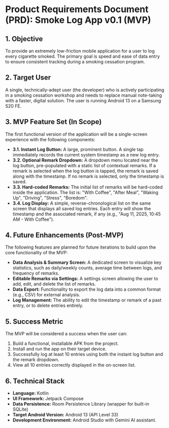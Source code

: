 # Product Requirements Document (PRD): Smoke Log App v0.1 (MVP)

## 1. Objective
To provide an extremely low-friction mobile application for a user to log every cigarette smoked. The primary goal is speed and ease of data entry to ensure consistent tracking during a smoking cessation program.

## 2. Target User
A single, technically-adept user (the developer) who is actively participating in a smoking cessation workshop and needs to replace manual note-taking with a faster, digital solution. The user is running Android 13 on a Samsung S20 FE.

## 3. MVP Feature Set (In Scope)
The first functional version of the application will be a single-screen experience with the following components:

*   **3.1. Instant Log Button:** A large, prominent button. A single tap immediately records the current system timestamp as a new log entry.
*   **3.2. Optional Remark Dropdown:** A dropdown menu located near the log button, pre-populated with a static list of contextual remarks. If a remark is selected when the log button is tapped, the remark is saved along with the timestamp. If no remark is selected, only the timestamp is saved.
*   **3.3. Hard-coded Remarks:** The initial list of remarks will be hard-coded inside the application. The list is: "With Coffee", "After Meal", "Waking Up", "Driving", "Stress", "Boredom".
*   **3.4. Log Display:** A simple, reverse-chronological list on the same screen that displays all saved log entries. Each entry will show the timestamp and the associated remark, if any (e.g., "Aug 11, 2025, 10:45 AM - With Coffee").

## 4. Future Enhancements (Post-MVP)
The following features are planned for future iterations to build upon the core functionality of the MVP:

*   **Data Analysis & Summary Screen:** A dedicated screen to visualize key statistics, such as daily/weekly counts, average time between logs, and frequency of remarks.
*   **Editable Remarks via Settings:** A settings screen allowing the user to add, edit, and delete the list of remarks.
*   **Data Export:** Functionality to export the log data into a common format (e.g., CSV) for external analysis.
*   **Log Management:** The ability to edit the timestamp or remark of a past entry, or to delete entries entirely.

## 5. Success Metric
The MVP will be considered a success when the user can:
1.  Build a functional, installable APK from the project.
2.  Install and run the app on their target device.
3.  Successfully log at least 10 entries using both the instant log button and the remark dropdown.
4.  View all 10 entries correctly displayed in the on-screen list.

## 6. Technical Stack
*   **Language:** Kotlin
*   **UI Framework:** Jetpack Compose
*   **Data Persistence:** Room Persistence Library (wrapper for built-in SQLite)
*   **Target Android Version:** Android 13 (API Level 33)
*   **Development Environment:** Android Studio with Gemini AI assistant.